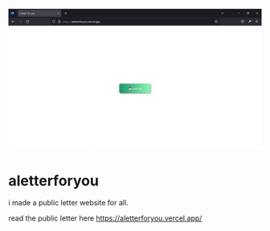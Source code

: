 ![](https://github.com/mikscust/aletterforyou/blob/main/a-letter-for-you-landing-page.png)

# aletterforyou

i made a public letter website for all.

read the public letter here https://aletterforyou.vercel.app/

